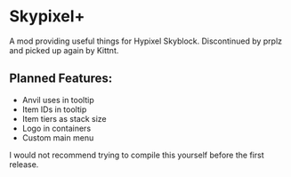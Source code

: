 # Skypixel+
A mod providing useful things for Hypixel Skyblock.
Discontinued by prplz and picked up again by Kittnt.

Planned Features:
-
- Anvil uses in tooltip
- Item IDs in tooltip
- Item tiers as stack size
- Logo in containers
- Custom main menu

I would not recommend trying to compile this yourself before the first release.
